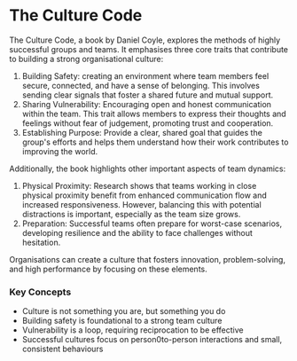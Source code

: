 # The Culture Code

The Culture Code, a book by Daniel Coyle, explores the methods of highly successful groups and teams. It emphasises three core traits that contribute to building a strong organisational culture:

1) Building Safety: creating an environment where team members feel secure, connected, and have a sense of belonging. This involves sending clear signals that foster a shared future and mutual support.
2) Sharing Vulnerability: Encouraging open and honest communication within the team. This trait allows members to express their thoughts and feelings without fear of judgement, promoting trust and cooperation.
3) Establishing Purpose: Provide a clear, shared goal that guides the group's efforts and helps them understand how their work contributes to improving the world.

Additionally, the book highlights other important aspects of team dynamics:

1) Physical Proximity: Research shows that teams working in close physical proximity benefit from enhanced communication flow and increased responsiveness. However, balancing this with potential distractions is important, especially as the team size grows.
2) Preparation: Successful teams often prepare for worst-case scenarios, developing resilience and the ability to face challenges without hesitation.

Organisations can create a culture that fosters innovation, problem-solving, and high performance by focusing on these elements.

### Key Concepts
* Culture is not something you are, but something you do
* Building safety is foundational to a strong team culture
* Vulnerability is a loop, requiring reciprocation to be effective
* Successful cultures focus on person0to-person interactions and small, consistent behaviours
